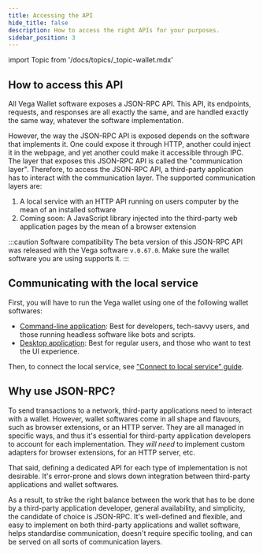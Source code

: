 ```yaml
---
title: Accessing the API
hide_title: false
description: How to access the right APIs for your purposes.
sidebar_position: 3
---
```


import Topic from '/docs/topics/_topic-wallet.mdx'

<Topic />

## How to access this API

All Vega Wallet software exposes a JSON-RPC API. This API, its endpoints, requests, and responses are all exactly the same, and are handled exactly the same way, whatever the software implementation.

However, the way the JSON-RPC API is exposed depends on the software that implements it. One could expose it through HTTP, another could inject it in the webpage, and yet another could make it accessible through IPC. The layer that exposes this JSON-RPC API is called the "communication layer". Therefore, to access the JSON-RPC API, a third-party application has to interact with the communication layer. The supported communication layers are:

1. A local service with an HTTP API running on users computer by the mean of an installed software
2. Coming soon: A JavaScript library injected into the third-party web application pages by the mean of a browser extension

:::caution Software compatibility
The beta version of this JSON-RPC API was released with the Vega software `v.0.67.0`. Make sure the wallet software you are using supports it.
:::

## Communicating with the local service

First, you will have to run the Vega wallet using one of the following wallet softwares:

- [Command-line application](../../tools/vega-wallet/cli-wallet/create-wallet.md): Best for developers, tech-savvy users, and those running headless software like bots and scripts.
- [Desktop application](../../tools/vega-wallet/desktop-app/index.md): Best for regular users, and those who want to test the UI experience.

Then, to connect the local service, see ["Connect to local service" guide](./how-to/connect-to-local-service.md).

<!--## Communicating with the browser extension

To communicate with the browser extension, you need to install it first.

Then, to interact with the browser extension, see ["Connect to browser extension" guide](./how-to/_connect-to-browser-extension.md).
-->

## Why use JSON-RPC?

To send transactions to a network, third-party applications need to interact with a wallet. However, wallet softwares come in all shape and flavours, such as browser extensions, or an HTTP server. They are all managed in specific ways, and thus it's essential for third-party application developers to account for each implementation. They _will need_ to implement custom adapters for browser extensions, for an HTTP server, etc.

That said, defining a dedicated API for each type of implementation is not desirable. It's error-prone and slows down integration between third-party applications and wallet softwares.

As a result, to strike the right balance between the work that has to be done by a third-party application developer, general availability, and simplicity, the candidate of choice is JSON-RPC. It's well-defined and  flexible, and easy to implement on both third-party applications and wallet software, helps standardise communication, doesn't require specific tooling, and can be served on all sorts of communication layers.
